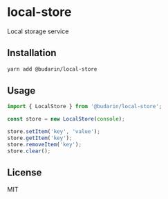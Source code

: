 # local-store

Local storage service

## Installation

```bash
yarn add @budarin/local-store
```

## Usage

```ts
import { LocalStore } from '@budarin/local-store';

const store = new LocalStore(console);

store.setItem('key', 'value');
store.getItem('key');
store.removeItem('key');
store.clear();
```

## License

MIT
